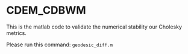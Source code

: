 # CDEM_CDBWM

This is the matlab code to validate the numerical stability our Cholesky metrics.

Please run this command: `geodesic_diff.m`